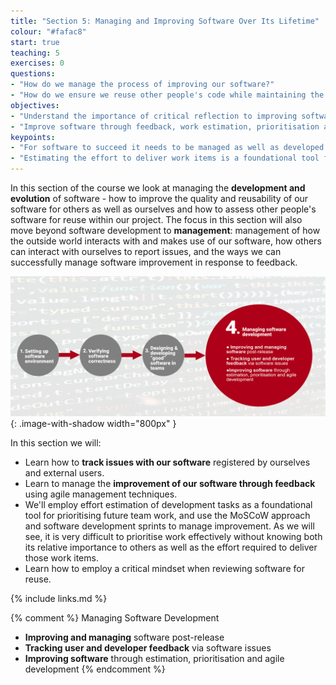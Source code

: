 ```yaml
---
title: "Section 5: Managing and Improving Software Over Its Lifetime"
colour: "#fafac8"
start: true
teaching: 5
exercises: 0
questions:
- "How do we manage the process of improving our software?"
- "How do we ensure we reuse other people's code while maintaining the sustainability of our own software?"
objectives:
- "Understand the importance of critical reflection to improving software quality and reusability."
- "Improve software through feedback, work estimation, prioritisation and agile development."
keypoints:
- "For software to succeed it needs to be managed as well as developed."
- "Estimating the effort to deliver work items is a foundational tool for prioritising that work."
---
```


In this section of the course we look at managing the **development and evolution** of software -
how to improve the quality and reusability of our software for others as well as ourselves 
and how to assess other people's software for reuse within our project.
The focus in this section will also move beyond software development to **management**: 
management of how the outside world interacts with and makes use of our software, 
how others can interact with ourselves to report issues, and the ways we can successfully manage software 
improvement in response to feedback.

![Managing software](../fig/section4-overview.png){: .image-with-shadow width="800px" }

In this section we will:

- Learn how to **track issues with our software** registered by ourselves and external users.
- Learn to manage the **improvement of our software through feedback** using agile management techniques. 
- We'll employ effort estimation of development tasks as a foundational tool for prioritising future team work, and use the MoSCoW approach and software development sprints to manage improvement. As we will see, it is very difficult to prioritise work effectively without knowing both its relative importance to others as well as the effort required to deliver those work items.
- Learn how to employ a critical mindset when reviewing software for reuse.

{% include links.md %}

{% comment %}
Managing Software Development
- **Improving and managing** software post-release
- **Tracking user and developer feedback** via software issues
- **Improving software** through estimation, prioritisation and agile development
{% endcomment %}

